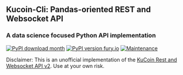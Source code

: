## Kucoin-Cli: Pandas-oriented REST and Websocket API
### A data science focused Python API implementation 

[![PyPI download month](https://pypi.python.org/project/kucloin-cli)](https://pypi.python.org/pypi/ansicolortags/) [![PyPI version fury.io](https://badge.fury.io/py/ansicolortags.svg)](https://pypi.python.org/pypi/ansicolortags/) [![Maintenance](https://img.shields.io/badge/Maintained%3F-yes-green.svg)](https://GitHub.com/Naereen/StrapDown.js/graphs/commit-activity)

Disclaimer: This is an unofficial implementation of the [KuCoin Rest and Websocket API v2](https://docs.kucoin.com/#general). Use at your own risk.






